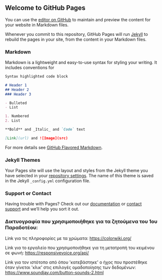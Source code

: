 ## Welcome to GitHub Pages

You can use the [editor on GitHub](https://github.com/randomperson19/Report_SW/edit/master/README.md) to maintain and preview the content for your website in Markdown files.

Whenever you commit to this repository, GitHub Pages will run [Jekyll](https://jekyllrb.com/) to rebuild the pages in your site, from the content in your Markdown files.

### Markdown

Markdown is a lightweight and easy-to-use syntax for styling your writing. It includes conventions for

```markdown
Syntax highlighted code block

# Header 1
## Header 2
### Header 3

- Bulleted
- List

1. Numbered
2. List

**Bold** and _Italic_ and `Code` text

[Link](url) and ![Image](src)
```

For more details see [GitHub Flavored Markdown](https://guides.github.com/features/mastering-markdown/).

### Jekyll Themes

Your Pages site will use the layout and styles from the Jekyll theme you have selected in your [repository settings](https://github.com/randomperson19/Report_SW/settings). The name of this theme is saved in the Jekyll `_config.yml` configuration file.

### Support or Contact

Having trouble with Pages? Check out our [documentation](https://help.github.com/categories/github-pages-basics/) or [contact support](https://github.com/contact) and we’ll help you sort it out.

### Δικτυογραφία που χρησιμοποιήθηκε για τα ζητούμενα του 1ου Παραδοτέου:

Link για τις πληροφορίες με τα χρώματα: https://colorwiki.org/

Link για το εργαλείο που χρησιμοποιήθηκε για τη μετατροπή του κειμένου σε φωνή: https://responsivevoice.org/api/

Link για τον ιστότοπο από όπου 'κατεβάστηκε' ο ήχος που προστέθηκε όταν γίνεται 'κλικ' στις επιλογές ομαδοποίησης των δεδομένων: https://www.soundjay.com/button-sounds-2.html 
